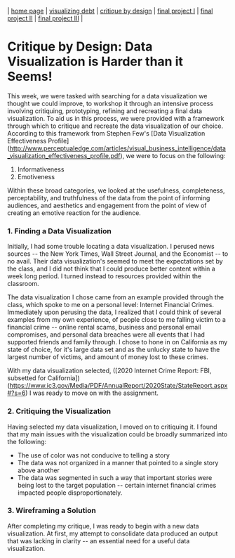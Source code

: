 | [home page](https://kulmeher.github.io/TSWD-Repository/) | [visualizing debt](visualizing-government-debt.md) | [critique by design](critique-by-design) | [final project I](final-project-part-one) | [final project II](final-project-part-two) | [final project III](final-project-part-three) |

# Critique by Design: Data Visualization is Harder than it Seems! 

This week, we were tasked with searching for a data visualization we thought we could improve, to workshop it through an intensive process involving critiquing, prototyping, refining and recreating a final data visualization. 
To aid us in this process, we were provided with a framework through which to critique and recreate the data visualization of our choice. According to this framework from Stephen Few's [Data Visualization Effectiveness Profile] (http://www.perceptualedge.com/articles/visual_business_intelligence/data_visualization_effectiveness_profile.pdf), we were to focus on the following: 
1. Informativeness
2. Emotiveness

Within these broad categories, we looked at the usefulness, completeness, perceptability, and truthfulness of the data from the point of informing audiences, and aesthetics and engagement from the point of view of creating an emotive reaction for the audience. 

### 1. Finding a Data Visualization

Initially, I had some trouble locating a data visualization. I perused news sources -- the New York Times, Wall Street Journal, and the Economist -- to no avail. Their data visualization's seemed to meet the expectations set by the class, and I did not think that I could produce better content within a week long period. I turned instead to resources provided within the classroom. 

The data visualization I chose came from an example provided through the class, which spoke to me on a personal level: Internet Financial Crimes. Immediately upon perusing the data, I realized that I could think of several examples from my own experience, of people close to me falling victim to a financial crime -- online rental scams, business and personal email compromises, and personal data breaches were all events that I had supported friends and family through. I chose to hone in on California as my state of choice, for it's large data set and as the unlucky state to have the largest number of victims, and amount of money lost to these crimes. 

With my data visualization selected, ([2020 Internet Crime Report: FBI, subsetted for California])(https://www.ic3.gov/Media/PDF/AnnualReport/2020State/StateReport.aspx#?s=6) I was ready to move on with the assignment. 

### 2. Critiquing the Visualization
Having selected my data visualization, I moved on to critiquing it. I found that my main issues with the visualization could be broadly summarized into the following: 
- The use of color was not conducive to telling a story
- The data was not organized in a manner that pointed to a single story above another
- The data was segmented in such a way that important stories were being lost to the target population -- certain internet financial crimes impacted people disproportionately. 

### 3. Wireframing a Solution
After completing my critique, I was ready to begin with a new data visualization. At first, my attempt to consolidate data produced an output that was lacking in clarity -- an essential need for a useful data visualization. 


